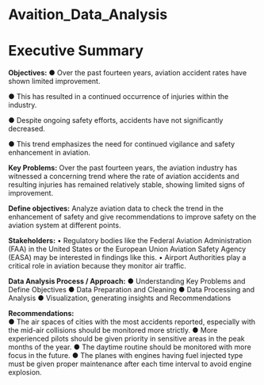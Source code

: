 # Avaition_Data_Analysis
# Executive Summary 
**Objectives:** 
● Over the past fourteen years, aviation accident rates have shown limited improvement.

● This has resulted in a continued occurrence of injuries within the industry.

● Despite ongoing safety efforts, accidents have not significantly decreased.

● This trend emphasizes the need for continued vigilance and safety enhancement in aviation.


**Key Problems:**
Over the past fourteen years, the aviation industry has witnessed a concerning trend where the rate of aviation accidents and resulting injuries has remained relatively stable, showing limited signs of improvement. 

**Define objectives:** 
Analyze aviation data to check the trend in the enhancement of safety and give recommendations to improve safety on the aviation system at different points.

**Stakeholders:** 
• Regulatory bodies like the Federal Aviation Administration (FAA) in the United States or the European Union Aviation Safety Agency (EASA) may be interested in findings like this. 
• Airport Authorities play a critical role in aviation because they monitor air traffic.  

**Data Analysis Process / Approach:**
● Understanding Key Problems and Define Objectives 
● Data Preparation and Cleaning 
● Data Processing and Analysis 
● Visualization, generating insights and Recommendations 

**Recommendations:**  
● The air spaces of cities with the most accidents reported, especially with the mid-air collisions should be monitored more strictly. 
● More experienced pilots should be given priority in sensitive areas in the peak months of the year. 
● The daytime routine should be monitored with more focus in the future. 
● The planes with engines having fuel injected type must be given proper maintenance after 
each time interval to avoid engine explosion. 
